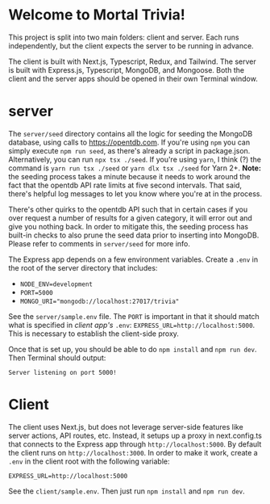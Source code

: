 # Welcome to Mortal Trivia!

This project is split into two main folders: client and server. Each runs independently, but the client expects the server to be running in advance.

The client is built with Next.js, Typescript, Redux, and Tailwind. The server is built with Express.js, Typescript, MongoDB, and Mongoose. Both the client and the server apps should be opened in their own Terminal window.

# server

The `server/seed` directory contains all the logic for seeding the MongoDB database, using calls to https://opentdb.com. If you're using `npm` you can simply execute `npm run seed`, as there's already a script in package.json. Alternatively, you can run `npx tsx ./seed`. If you're using `yarn`, I think (?) the command is `yarn run tsx ./seed` or `yarn dlx tsx ./seed` for Yarn 2+. **Note:** the seeding process takes a minute because it needs to work around the fact that the opentdb API rate limits at five second intervals. That said, there's helpful log messages to let you know where you're at in the process.

There's other quirks to the opentdb API such that in certain cases if you over request a number of results for a given category, it will error out and give you nothing back. In order to mitigate this, the seeding process has built-in checks to also prune the seed data prior to inserting into MongoDB. Please refer to comments in `server/seed` for more info.

The Express app depends on a few environment variables. Create a `.env` in the root of the server directory that includes:

- `NODE_ENV=development`
- `PORT=5000`
- `MONGO_URI="mongodb://localhost:27017/trivia"`

See the `server/sample.env` file. The `PORT` is important in that it should match what is specified in _client app's_ `.env`: `EXPRESS_URL=http://localhost:5000`. This is necessary to establish the client-side proxy.

Once that is set up, you should be able to do `npm install` and `npm run dev`. Then Terminal should output:

`Server listening on port 5000!`

# Client

The client uses Next.js, but does not leverage server-side features like server actions, API routes, etc. Instead, it setups up a proxy in next.config.ts that connects to the Express app through `http://localhost:5000`. By default the client runs on `http://localhost:3000`. In order to make it work, create a `.env` in the client root with the following variable:

    EXPRESS_URL=http://localhost:5000

See the `client/sample.env`. Then just run `npm install` and `npm run dev`.
